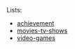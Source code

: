 Lists:
+ [achievement](achievement.md)
+ [movies-tv-shows](movies-tv-shows.md)
+ [video-games](video-games.md)
